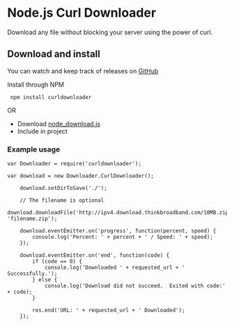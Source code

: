 # Node.js Curl Downloader

Download any file without blocking your server using the power of curl.

## Download and install

You can watch and keep track of releases on [GitHub](http://github.com/AaronOgle/node-CurlDownloader) 

Install through NPM

     npm install curldownloader
    
OR

* Download [node_download.js](node_download.js)
* Include in project

### Example usage
    var Downloader = require('curldownloader');
    
    var download = new Downloader.CurlDownloader();

    	download.setDirToSave('./');
        
        // The filename is optional
		download.downloadFile('http://ipv4.download.thinkbroadband.com/10MB.zip', 'filename.zip');
		
		download.eventEmitter.on('progress', function(percent, speed) {
			console.log('Percent: ' + percent + ' / Speed: ' + speed);
		});

		download.eventEmitter.on('end', function(code) {
			if (code == 0) {
				console.log('Downloaded ' + requested_url + ' Successfully.');
			} else {
				console.log('Download did not succeed.  Exited with code:' + code);
			}
			
			res.end('URL: ' + requested_url + ' Downloaded');
		});
